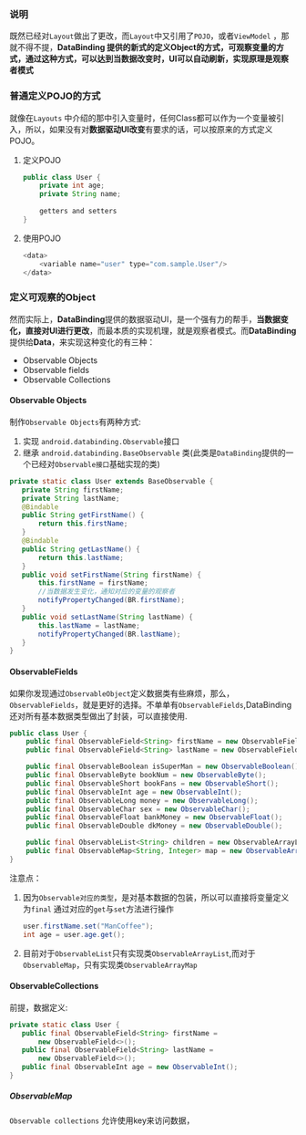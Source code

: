 ### 说明

既然已经对`Layout`做出了更改，而`Layout`中又引用了`POJO`，或者`ViewModel` ，那就不得不提，**DataBinding **提供的新式的定义Object的方式，可观察变量的方式，通过这种方式，可以达到当数据改变时，UI可以自动刷新，实现原理是**观察者模式**

### 普通定义POJO的方式

就像在`Layouts` 中介绍的那中引入变量时，任何Class都可以作为一个变量被引入，所以，如果没有对**数据驱动UI改变**有要求的话，可以按原来的方式定义POJO。

1. 定义POJO

    ```java
    public class User {
        private int age;
        private String name;
        
        getters and setters
    }
    ```

2. 使用POJO
    
    ```java
    <data>
        <variable name="user" type="com.sample.User"/>
    </data>
    ```

### 定义可观察的Object

然而实际上，**DataBinding**提供的数据驱动UI，是一个强有力的帮手，**当数据变化，直接对UI进行更改**，而最本质的实现机理，就是观察者模式。而**DataBinding**提供给**Data**，来实现这种变化的有三种：  

* Observable Objects
* Observable fields
* Observable Collections

#### Observable Objects
制作`Observable Objects`有两种方式:

1. 实现 `android.databinding.Observable`接口
2. 继承 `android.databinding.BaseObservable` 类(此类是`DataBinding`提供的一个已经对`Observable接口`基础实现的类)

```java
private static class User extends BaseObservable {
   private String firstName;
   private String lastName;
   @Bindable
   public String getFirstName() {
       return this.firstName;
   }
   @Bindable
   public String getLastName() {
       return this.lastName;
   }
   public void setFirstName(String firstName) {
       this.firstName = firstName;
       //当数据发生变化，通知对应的变量的观察者
       notifyPropertyChanged(BR.firstName);
   }
   public void setLastName(String lastName) {
       this.lastName = lastName;
       notifyPropertyChanged(BR.lastName);
   }
}
```

#### ObservableFields
如果你发现通过`ObservableObject`定义数据类有些麻烦，那么，`ObservableFields`，就是更好的选择。不单单有`ObservableFields`,DataBinding还对所有基本数据类型做出了封装，可以直接使用.

```java
public class User {
    public final ObservableField<String> firstName = new ObservableField<>();
    public final ObservableField<String> lastName = new ObservableField<>();

    public final ObservableBoolean isSuperMan = new ObservableBoolean();
    public final ObservableByte bookNum = new ObservableByte();
    public final ObservableShort bookFans = new ObservableShort();
    public final ObservableInt age = new ObservableInt();
    public final ObservableLong money = new ObservableLong();
    public final ObservableChar sex = new ObservableChar();
    public final ObservableFloat bankMoney = new ObservableFloat();
    public final ObservableDouble dkMoney = new ObservableDouble();

    public final ObservableList<String> children = new ObservableArrayList<>();
    public final ObservableMap<String, Integer> map = new ObservableArrayMap();
}

```

注意点：  

1. 因为`Observable对应的类型`，是对基本数据的包装，所以可以直接将变量定义为`final` 通过对应的`get`与`set`方法进行操作
    
    ```java
    user.firstName.set("ManCoffee");
    int age = user.age.get();
    ```

2. 目前对于`ObservableList`只有实现类`ObservableArrayList`,而对于`ObservableMap`，只有实现类`ObservableArrayMap`

#### ObservableCollections
前提，数据定义:  

```java
private static class User {
   public final ObservableField<String> firstName =
       new ObservableField<>();
   public final ObservableField<String> lastName =
       new ObservableField<>();
   public final ObservableInt age = new ObservableInt();
}
```

##### ObservableMap
`Observable collections` 允许使用key来访问数据，